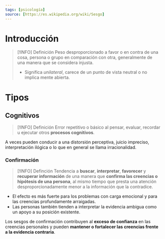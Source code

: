 ```yaml
---
tags: [psicología]
source: [https://es.wikipedia.org/wiki/Sesgo]
---
```


# Introducción
> [!INFO] Definición
> Peso desproporcionado a favor o en contra de una cosa, persona o grupo en comparación con otra, generalmente de una manera que se considera injusta.
> - Significa *unilateral*, carece de un punto de vista neutral o no implica mente abierta.
> 
> 


# Tipos 
## Cognitivos
> [!INFO] Definición
> Error repetitivo o básico al pensar, evaluar, recordar u ejecutar otros **procesos cognitivos**.

A veces pueden conducir a una distorsión perceptiva, juicio impreciso, interpretación ilógica o lo que en general se llama irracionalidad.

### Confirmación
> [!INFO] Definción
> Tendencia a **buscar**, **interpretar**, **favorecer** y **recuperar información** de una manera que **confirma las creencias o hipótesis de una persona**, al mismo tiempo que presta una atención desproporcionadamente menor a la información que la contradice.
- El efecto es más fuerte para los problemas con carga emocional y para las creencias profundamente arraigadas.
- Las personas también tienden a interpretar la evidencia ambigua como un apoyo a su posición existente.

Los sesgos de confirmación contribuyen al **exceso de confianza** en las creencias personales y pueden **mantener o fortalecer las creencias frente a la evidencia contraria**.